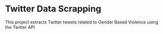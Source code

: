# Twitter Data Scrapping

This project extracts Twitter tweets related to Gender Based Violence using the Twitter API 
